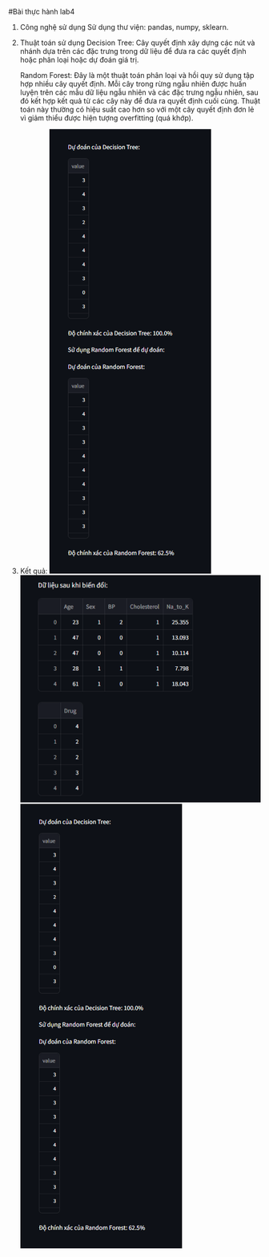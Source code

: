 #Bài thực hành lab4
1. Công nghệ sử dụng
    Sử dụng thư viện: pandas, numpy, sklearn.

2. Thuật toán sử dụng
    Decision Tree: Cây quyết định xây dựng các nút và nhánh dựa trên các đặc trưng trong dữ liệu để đưa ra các quyết định hoặc phân loại hoặc dự đoán giá trị. 

    Random Forest: Đây là một thuật toán phân loại và hồi quy sử dụng tập hợp nhiều cây quyết định. Mỗi cây trong rừng ngẫu nhiên được huấn luyện trên các mẫu dữ liệu ngẫu nhiên và các đặc trưng ngẫu nhiên, sau đó kết hợp kết quả từ các cây này để đưa ra quyết định cuối cùng. Thuật toán này thường có hiệu suất cao hơn so với một cây quyết định đơn lẻ vì giảm thiểu được hiện tượng overfitting (quá khớp).

3. Kết quả:
    ![alt text](https://github.com/SaikySu/Machine-Learning-VLU-241/blob/main/Lab4/img/img3.png)
    ![alt text](https://github.com/SaikySu/Machine-Learning-VLU-241/blob/main/Lab4/img/img2.png)
    ![alt text](https://github.com/SaikySu/Machine-Learning-VLU-241/blob/main/Lab4/img/img3.png)